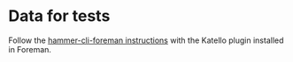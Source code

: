 # Data for tests

Follow the [hammer-cli-foreman
instructions](https://github.com/theforeman/hammer-cli-foreman/blob/master/test/data/README.md) with the Katello plugin installed in
Foreman.
